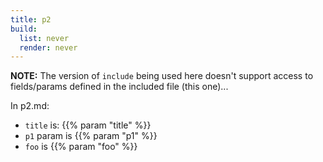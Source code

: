 ```yaml
---
title: p2
build:
  list: never
  render: never
---
```


**NOTE:** The version of `include` being used here doesn't support
access to fields/params defined in the included file (this one)...

In p2.md:

- `title` is: {{% param "title" %}}
- `p1` param is {{% param "p1" %}}
- `foo` is {{% param "foo" %}}
